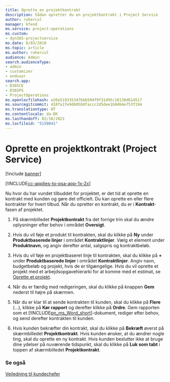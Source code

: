 ```yaml
---
title: Oprette en projektkontrakt
description: Sådan opretter du en projektkontrakt i Project Service
author: ruhercul
manager: kfend
ms.service: project-operations
ms.custom:
- dyn365-projectservice
ms.date: 8/03/2018
ms.topic: article
ms.author: ruhercul
audience: Admin
search.audienceType:
- admin
- customizer
- enduser
search.app:
- D365CE
- D365PS
- ProjectOperations
ms.openlocfilehash: e26e5193353d7bbb594f9f31d95c18130d614517
ms.sourcegitcommit: 418fa1fe9d605b8faccc2d5dee1b04b4e753f194
ms.translationtype: HT
ms.contentlocale: da-DK
ms.lasthandoff: 02/10/2021
ms.locfileid: "5150841"
---
```

# <a name="create-a-project-contract-project-service"></a>Oprette en projektkontrakt (Project Service)

[!include [banner](../includes/psa-now-project-operations.md)]

[!INCLUDE[cc-applies-to-psa-app-1x-2x](../includes/cc-applies-to-psa-app-1x-2x.md)]

Nu hvor du har vundet tilbuddet for projektet, er det tid at oprette en kontrakt med kunden og gøre det officielt. Du kan oprette en eller flere kontrakter for hvert tilbud. Når du opretter en kontrakt, du er i **Kontrakt**-fasen af projektet.  
  
1. På skærmbilledet **Projektkontrakt** fra det forrige trin skal du ændre oplysninger efter behov i området **Oversigt**.  
  
2. Hvis du vil føje et produkt til kontrakten, skal du klikke på **Ny** under **Produktbaserede linjer** i området **Kontraktlinjer**. Vælg et element under **Produktnavn**, og angiv derefter antal, salgspris og kontraktbeløb.  
  
3. Hvis du vil føje en projektbaseret linje til kontrakten, skal du klikke på **+** under **Produktbaserede linjer** i området **Kontraktlinjer**. Angiv navn, budgetbeløb og projekt, hvis de er tilgængelige. Hvis du vil oprette et projekt med et arbejdsopgavehierarki for at komme med et estimat, se [Oprette et projekt](../psa/create-project.md).  
  
4. Når du er færdig med redigeringen, skal du klikke på knappen **Gem** nederst til højre på skærmen.  
  
5. Når du er klar til at sende kontrakten til kunden, skal du klikke på **Flere** (...), klikke på **Kør rapport** og derefter klikke på **Ordre**. Gem rapporten som et [!INCLUDE[pn_ms_Word_short](../includes/pn-ms-word-short.md)]-dokument, rediger efter behov, og send derefter kontrakten til kunden.  
  
6. Hvis kunden bekræfter din kontrakt, skal du klikke på **Bekræft** øverst på skærmbilledet **Projektkontrakt**. Hvis kunden ønsker, at du ændrer nogle ting, skal du oprette en ny kontrakt. Hvis kunden beslutter ikke at bruge dine ydelser på nuværende tidspunkt, skal du klikke på **Luk som tabt** i toppen af skærmbilledet **Projektkontrakt**.  
  
### <a name="see-also"></a>Se også  
 [Vejledning til kundechefer](../psa/account-manager-guide.md)
